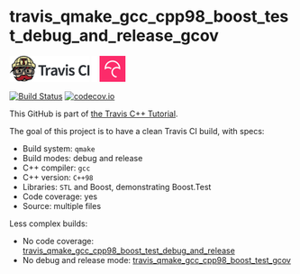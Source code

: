 # travis_qmake_gcc_cpp98_boost_test_debug_and_release_gcov

[![Travis CI logo](TravisCI.png)](https://travis-ci.org)
![Whitespace](Whitespace.png)
[![Codecov logo](Codecov.png)](https://www.codecov.io)

[![Build Status](https://travis-ci.org/richelbilderbeek/travis_qmake_gcc_cpp98_boost_test_debug_and_release_gcov.svg?branch=master)](https://travis-ci.org/richelbilderbeek/travis_qmake_gcc_cpp98_boost_test_debug_and_release_gcov)
[![codecov.io](https://codecov.io/github/richelbilderbeek/travis_qmake_gcc_cpp98_boost_test_test_debug_and_release_gcov/coverage.svg?branch=master)](https://codecov.io/github/richelbilderbeek/travis_qmake_gcc_cpp98_boost_test_test_debug_and_release_gcov?branch=master)

This GitHub is part of [the Travis C++ Tutorial](https://github.com/richelbilderbeek/travis_cpp_tutorial).

The goal of this project is to have a clean Travis CI build, with specs:
 * Build system: `qmake`
 * Build modes: debug and release
 * C++ compiler: `gcc`
 * C++ version: `C++98`
 * Libraries: `STL` and Boost, demonstrating Boost.Test
 * Code coverage: yes
 * Source: multiple files

Less complex builds:
 * No code coverage: [travis_qmake_gcc_cpp98_boost_test_debug_and_release](https://www.github.com/richelbilderbeek/travis_qmake_gcc_cpp98_boost_test_debug_and_release)
 * No debug and release mode: [travis_qmake_gcc_cpp98_boost_test_gcov](https://www.github.com/richelbilderbeek/travis_qmake_gcc_cpp98_boost_test_gcov)

